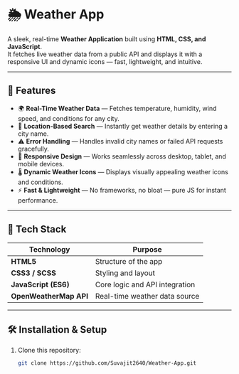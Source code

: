 # 🌦️ Weather App

A sleek, real-time **Weather Application** built using **HTML, CSS, and JavaScript**.  
It fetches live weather data from a public API and displays it with a responsive UI and dynamic icons — fast, lightweight, and intuitive.

---

## 🚀 Features

- 🌍 **Real-Time Weather Data** — Fetches temperature, humidity, wind speed, and conditions for any city.
- 📍 **Location-Based Search** — Instantly get weather details by entering a city name.
- ⚠️ **Error Handling** — Handles invalid city names or failed API requests gracefully.
- 📱 **Responsive Design** — Works seamlessly across desktop, tablet, and mobile devices.
- 🌡️ **Dynamic Weather Icons** — Displays visually appealing weather icons and conditions.
- ⚡ **Fast & Lightweight** — No frameworks, no bloat — pure JS for instant performance.

---

## 🧠 Tech Stack

| Technology | Purpose |
|-------------|----------|
| **HTML5** | Structure of the app |
| **CSS3 / SCSS** | Styling and layout |
| **JavaScript (ES6)** | Core logic and API integration |
| **OpenWeatherMap API** | Real-time weather data source |

---

## 🛠️ Installation & Setup

1. Clone this repository:
   ```bash
   git clone https://github.com/Suvajit2640/Weather-App.git
